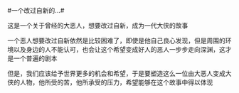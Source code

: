 #一个改过自新的...#

这是一个关于曾经的大恶人，想要改过自新，成为一代大侠的故事

一个恶人想要改过自新依然是比较困难了，即使是他自己良心发现，但是周围的环境以及身边的人不能认可，也会让这个希望变成好人的恶人一步步走向深渊，这才是一个普遍的剧本

但是，我们应该给予世界更多的机会和希望，于是要塑造这么一位由大恶人变成大侠的人物，他所受的苦，他所承受的压力，希望能够在这个故事中得以体现